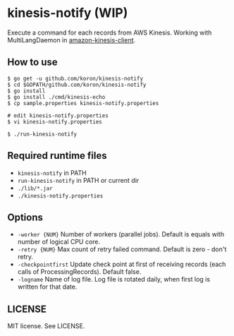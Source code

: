 # kinesis-notify (WIP)

Execute a command for each records from AWS Kinesis.
Working with MultiLangDaemon in [amazon-kinesis-client](https://github.com/awslabs/amazon-kinesis-client).

## How to use

    $ go get -u github.com/koron/kinesis-notify
    $ cd $GOPATH/github.com/koron/kinesis-notify
    $ go install
    $ go install ./cmd/kinesis-echo
    $ cp sample.properties kinesis-notify.properties

    # edit kinesis-notify.properties
    $ vi kinesis-notify.properties

    $ ./run-kinesis-notify

## Required runtime files

*   `kinesis-notify` in PATH
*   `run-kinesis-notify` in PATH or current dir
*   `./lib/*.jar`
*   `./kinesis-notify.properties`

## Options

*   `-worker {NUM}` Number of workers (parallel jobs).  Default is equals with
    number of logical CPU core.
*   `-retry {NUM}` Max count of retry failed command.  Default is zero - don't
    retry.
*   `-checkpointfirst` Update check point at first of receiving records (each
    calls of ProcessingRecords).  Default false.
*   `-logname` Name of log file.  Log file is rotated daily, when first log is
    written for that date.

## LICENSE

MIT license.  See LICENSE.
